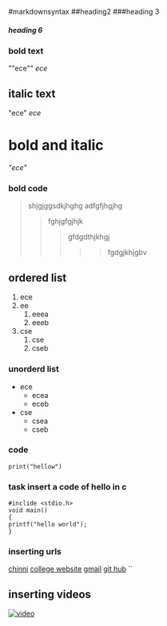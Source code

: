 #markdownsyntax
##heading2
###heading 3
##### heading 6
### bold text
""ece""
_ece_
## italic text
"ece"
_ece_
# bold and italic
_"ece"_
### bold code
> shjgjggsdkjhghg
> adfgfjhgjhg
>> fghjgfgjhjk
>>> gfdgdthjkhgj
>>>>> fgdgjkhjgbv
## ordered list
1. ece
2. ee
    1. eeea
    2. eeeb
3. cse
    1. cse
    2. cseb
### unorderd list
- ece
    - ecea
    - eceb
 - cse
    - csea
    - cseb
### code
```phthon
print("hellow")
```

### task insert a code of hello in c
``` 
#inclide <stdio.h>
void main()
{
printf("hello world");
}
```
### inserting urls
[chinni](https://www.example.com)
[college website](https://www.google.com/search?q=krishna+chaitanya+institute+of+technology+and+sciences&rlz=1C1JZAP_enIN867IN867&oq=krishna+chaitanya+institute+of+technology+and+sciences&aqs=chrome..69i57.29358j0j7&sourceid=chrome&ie=UTF-8)
[gmail](https://mail.google.com/mail/u/0/#inbox)
[git hub](https://github.com/allugantilakshmi431/chinni577/edit/main/README.md)
``
## inserting videos
[![video](https://img.youtube.com/vi/mrqgz4_a4PU/0.jpg)](https://www.youtube.com/watch?v=mrqgz4_a4PU)
